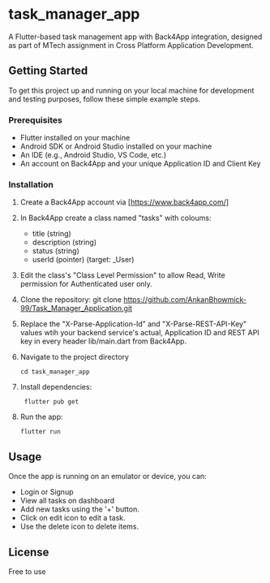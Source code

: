 # task_manager_app
 
A Flutter-based task management app with Back4App integration, designed as part of MTech assignment in Cross Platform Application Development.
 
## Getting Started
 
To get this project up and running on your local machine for development and testing purposes, follow these simple example steps.
 
### Prerequisites
 
  - Flutter installed on your machine
  - Android SDK or Android Studio installed on your machine
  - An IDE (e.g., Android Studio, VS Code, etc.)
  - An account on Back4App and your unique Application ID and Client Key
 
### Installation
  1. Create a Back4App account via [https://www.back4app.com/]
  2. In Back4App create a class named "tasks" with coloums:
      - title (string)
      - description (string)
      - status (string)
      - userId (pointer) (target: _User)
  3. Edit the class's "Class Level Permission" to allow Read, Write permission for Authenticated user only.
  4. Clone the repository:
          git clone https://github.com/AnkanBhowmick-99/Task_Manager_Application.git
  5. Replace the "X-Parse-Application-Id" and "X-Parse-REST-API-Key" values wtih your backend service's actual, Application ID and REST API key in every header lib/main.dart from Back4App.
  6. Navigate to the project directory
 
         cd task_manager_app
  7. Install dependencies:
 
          flutter pub get
  8. Run the app:
 
         flutter run
 
## Usage
 
Once the app is running on an emulator or device, you can:
 
- Login or Signup
- View all tasks on dashboard
- Add new tasks using the '+' button.
- Click on edit icon to edit a task.
- Use the delete icon to delete items.
 
## License
Free to use

